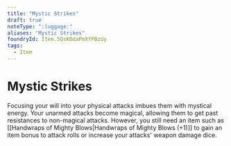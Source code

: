 ```yaml
---
title: "Mystic Strikes"
draft: true
noteType: ":luggage:"
aliases: "Mystic Strikes"
foundryId: Item.5QsKOdaPmXfPBzUy
tags:
  - Item
---
```


# Mystic Strikes

Focusing your will into your physical attacks imbues them with mystical energy. Your unarmed attacks become magical, allowing them to get past resistances to non-magical attacks. However, you still need an item such as [[Handwraps of Mighty Blows|Handwraps of Mighty Blows (+1)]] to gain an item bonus to attack rolls or increase your attacks' weapon damage dice.
